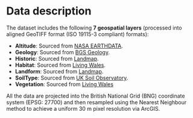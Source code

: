 # Data description
The dataset includes the following **7 geospatial layers** (processed into aligned GeoTIFF format (ISO 19115-3 compliant) formats):  
- **Altitude**: Sourced from [NASA EARTHDATA](https://earthdata.nasa.gov/).  
- **Geology**: Sourced from [BGS Geology](https://www.bgs.ac.uk/).  
- **Historic**: Sourced from [Landmap](https://www.landmap.ac.uk/).  
- **Habitat**: Sourced from [Living Wales](https://livingwales.uk/).  
- **Landform**: Sourced from [Landmap](https://www.landmap.ac.uk/).  
- **SoilType**: Sourced from [UK Soil Observatory](https://www.ukso.org/).  
- **Vegetation**: Sourced from [Living Wales](https://livingwales.uk/)



All the data are projected into the British National Grid (BNG) coordinate system (EPSG: 27700) and then resampled using the Nearest Neighbour method to achieve a uniform 30 m pixel resolution  via ArcGIS.

